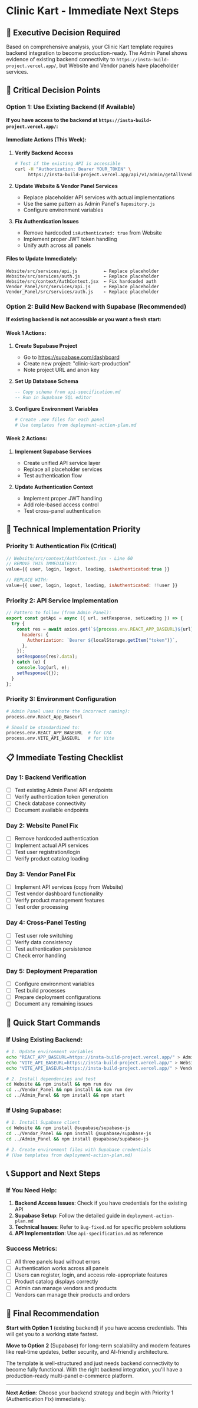 # Clinic Kart - Immediate Next Steps

## 🎯 Executive Decision Required

Based on comprehensive analysis, your Clinic Kart template requires backend integration to become production-ready. The Admin Panel shows evidence of existing backend connectivity to `https://insta-build-project.vercel.app/`, but Website and Vendor panels have placeholder services.

## 🚨 Critical Decision Points

### Option 1: Use Existing Backend (If Available)
**If you have access to the backend at `https://insta-build-project.vercel.app/`:**

#### Immediate Actions (This Week):
1. **Verify Backend Access**
   ```bash
   # Test if the existing API is accessible
   curl -H "Authorization: Bearer YOUR_TOKEN" \
        https://insta-build-project.vercel.app/api/v1/admin/getAllVendor
   ```

2. **Update Website & Vendor Panel Services**
   - Replace placeholder API services with actual implementations
   - Use the same pattern as Admin Panel's `Repository.js`
   - Configure environment variables

3. **Fix Authentication Issues**
   - Remove hardcoded `isAuthenticated: true` from Website
   - Implement proper JWT token handling
   - Unify auth across all panels

#### Files to Update Immediately:
```
Website/src/services/api.js          ← Replace placeholder
Website/src/services/auth.js         ← Replace placeholder  
Website/src/context/AuthContext.jsx  ← Fix hardcoded auth
Vendor_Panel/src/services/api.js     ← Replace placeholder
Vendor_Panel/src/services/auth.js    ← Replace placeholder
```

### Option 2: Build New Backend with Supabase (Recommended)
**If existing backend is not accessible or you want a fresh start:**

#### Week 1 Actions:
1. **Create Supabase Project**
   - Go to https://supabase.com/dashboard
   - Create new project: "clinic-kart-production"
   - Note project URL and anon key

2. **Set Up Database Schema**
   ```sql
   -- Copy schema from api-specification.md
   -- Run in Supabase SQL editor
   ```

3. **Configure Environment Variables**
   ```bash
   # Create .env files for each panel
   # Use templates from deployment-action-plan.md
   ```

#### Week 2 Actions:
1. **Implement Supabase Services**
   - Create unified API service layer
   - Replace all placeholder services
   - Test authentication flow

2. **Update Authentication Context**
   - Implement proper JWT handling
   - Add role-based access control
   - Test cross-panel authentication

## 🔧 Technical Implementation Priority

### Priority 1: Authentication Fix (Critical)
```javascript
// Website/src/context/AuthContext.jsx - Line 60
// REMOVE THIS IMMEDIATELY:
value={{ user, login, logout, loading, isAuthenticated:true }}

// REPLACE WITH:
value={{ user, login, logout, loading, isAuthenticated: !!user }}
```

### Priority 2: API Service Implementation
```javascript
// Pattern to follow (from Admin Panel):
export const getApi = async ({ url, setResponse, setLoading }) => {
  try {
    const res = await axios.get(`${process.env.REACT_APP_BASEURL}${url}`, {
      headers: {
        Authorization: `Bearer ${localStorage.getItem("token")}`,
      },
    });
    setResponse(res?.data);
  } catch (e) {
    console.log(url, e);
    setResponse({});
  }
};
```

### Priority 3: Environment Configuration
```bash
# Admin Panel uses (note the incorrect naming):
process.env.React_App_Baseurl

# Should be standardized to:
process.env.REACT_APP_BASEURL  # for CRA
process.env.VITE_API_BASEURL   # for Vite
```

## 📋 Immediate Testing Checklist

### Day 1: Backend Verification
- [ ] Test existing Admin Panel API endpoints
- [ ] Verify authentication token generation
- [ ] Check database connectivity
- [ ] Document available endpoints

### Day 2: Website Panel Fix
- [ ] Remove hardcoded authentication
- [ ] Implement actual API services
- [ ] Test user registration/login
- [ ] Verify product catalog loading

### Day 3: Vendor Panel Fix
- [ ] Implement API services (copy from Website)
- [ ] Test vendor dashboard functionality
- [ ] Verify product management features
- [ ] Test order processing

### Day 4: Cross-Panel Testing
- [ ] Test user role switching
- [ ] Verify data consistency
- [ ] Test authentication persistence
- [ ] Check error handling

### Day 5: Deployment Preparation
- [ ] Configure environment variables
- [ ] Test build processes
- [ ] Prepare deployment configurations
- [ ] Document any remaining issues

## 🚀 Quick Start Commands

### If Using Existing Backend:
```bash
# 1. Update environment variables
echo "REACT_APP_BASEURL=https://insta-build-project.vercel.app/" > Admin_Panel/.env
echo "VITE_API_BASEURL=https://insta-build-project.vercel.app/" > Website/.env
echo "VITE_API_BASEURL=https://insta-build-project.vercel.app/" > Vendor_Panel/.env

# 2. Install dependencies and test
cd Website && npm install && npm run dev
cd ../Vendor_Panel && npm install && npm run dev
cd ../Admin_Panel && npm install && npm start
```

### If Using Supabase:
```bash
# 1. Install Supabase client
cd Website && npm install @supabase/supabase-js
cd ../Vendor_Panel && npm install @supabase/supabase-js
cd ../Admin_Panel && npm install @supabase/supabase-js

# 2. Create environment files with Supabase credentials
# (Use templates from deployment-action-plan.md)
```

## 📞 Support and Next Steps

### If You Need Help:
1. **Backend Access Issues**: Check if you have credentials for the existing API
2. **Supabase Setup**: Follow the detailed guide in `deployment-action-plan.md`
3. **Technical Issues**: Refer to `Bug-fixed.md` for specific problem solutions
4. **API Implementation**: Use `api-specification.md` as reference

### Success Metrics:
- [ ] All three panels load without errors
- [ ] Authentication works across all panels
- [ ] Users can register, login, and access role-appropriate features
- [ ] Product catalog displays correctly
- [ ] Admin can manage vendors and products
- [ ] Vendors can manage their products and orders

## 🎯 Final Recommendation

**Start with Option 1** (existing backend) if you have access credentials. This will get you to a working state fastest.

**Move to Option 2** (Supabase) for long-term scalability and modern features like real-time updates, better security, and AI-friendly architecture.

The template is well-structured and just needs backend connectivity to become fully functional. With the right backend integration, you'll have a production-ready multi-panel e-commerce platform.

---

**Next Action**: Choose your backend strategy and begin with Priority 1 (Authentication Fix) immediately.
